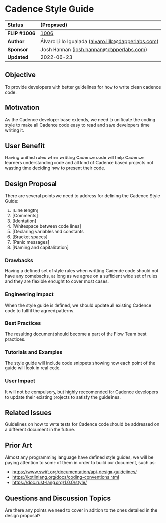 # Cadence Style Guide

| Status        | (Proposed)       |
:-------------- |:---------------------------------------------------- |
| **FLIP #1006**    | [1006](https://github.com/onflow/flow/pull/1006)|
| **Author** | Álvaro Lillo Igualada (alvaro.lillo@dapperlabs.com) |
| **Sponsor**   | Josh Hannan (josh.hannan@dapperlabs.com)             |
| **Updated**   | 2022-06-23                                           | 

## Objective

To provide developers with better guidelines for how to write clean cadence code.

## Motivation

As the Cadence developer base extends, we need to unificate the coding style to make all Cadence code easy to read and save developers time writing it.


## User Benefit

Having unified rules when writting Cadence code will help Cadence learners understanding code and all kind of Cadence based projects not wasting time deciding how to present their code.

## Design Proposal

There are several points we need to address for defining the Cadence Style Guide:

1. [Line length]
1. [Comments]
1. [Identation]
1. [Whitespace between code lines]
1. [Declaring variables and constants
1. [Bracket spaces]
1. [Panic messages]
1. [Naming and capitalization]


### Drawbacks

Having a defined set of style rules when writting Cadende code should not have any comebacks, as long as we agree on a sufficient wide set of rules and they are flexible enought to cover most cases.


### Engineering Impact

When the style guide is defined, we should update all existing Cadence code to fullfil the agreed patterns.

### Best Practices

The resulting document should become a part of the Flow Team best practices.

### Tutorials and Examples

The style guide will include code snippets showing how each point of the guide will look in real code.

### User Impact

It will not be compulsory, but highly reccomended for Cadence developers to update their existing projects to satisfy the guidelines. 

## Related Issues

Guidelines on how to write tests for Cadence code should be addressed on a different document in the future.

## Prior Art

Almost any programming language have defined style guides, we will be paying attention to some of them in order to build our document, such as: 
* https://www.swift.org/documentation/api-design-guidelines/
* https://kotlinlang.org/docs/coding-conventions.html
* https://doc.rust-lang.org/1.0.0/style/

## Questions and Discussion Topics

Are there any points we need to cover in adition to the ones detailed in the design proposal?
